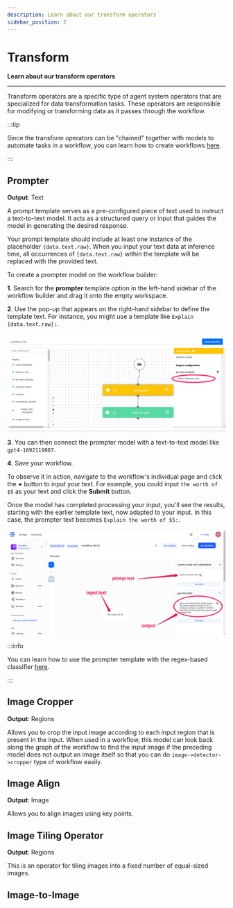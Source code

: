 ```yaml
---
description: Learn about our transform operators
sidebar_position: 2
---
```


# Transform

**Learn about our transform operators**
<hr />

Transform operators are a specific type of agent system operators that are specialized for data transformation tasks. These operators are responsible for modifying or transforming data as it passes through the workflow.

:::tip

Since the transform operators can be "chained" together with models to automate tasks in a workflow, you can learn how to create workflows [here](https://docs.clarifai.com/portal-guide/workflows/input-nodes#create-your-workflow). 

:::

## Prompter

**Output**: Text

A prompt template serves as a pre-configured piece of text used to instruct a text-to-text model. It acts as a structured query or input that guides the model in generating the desired response.

Your prompt template should include at least one instance of the placeholder `{data.text.raw}`. When you input your text data at inference time, all occurrences of  `{data.text.raw}` within the template will be replaced with the provided text.
 
To create a prompter model on the workflow builder:

**1**. Search for the **prompter** template option in the left-hand sidebar of the workflow builder and drag it onto the empty workspace.

**2**. Use the pop-up that appears on the right-hand sidebar to define the template text. For instance, you might use a template like `Explain {data.text.raw}:`.

![](/img/others/prompter_1.png)

**3**. You can then connect the prompter model with a text-to-text model like `gpt4-1692119087`. 

**4**. Save your workflow.

To observe it in action, navigate to the workflow's individual page and click the **+** button to input your text. For example, you could input `the worth of $5` as your text and click the **Submit** button.

Once the model has completed processing your input, you'll see the results, starting with the earlier template text, now adapted to your input. In this case, the prompter text becomes `Explain the worth of $5:`.

![](/img/others/prompter_2.png)

:::info

You can learn how to use the prompter template with the regex-based classifier [here](https://docs.clarifai.com/portal-guide/model/agent-system-operators/algorithmic-predict#regex-based-classifier). 

:::

## Image Cropper

**Output**: Regions

Allows you to crop the input image according to each input region that is present in the input. When used in a workflow, this model can look back along the graph of the workflow to find the input image if the preceding model does not output an image itself so that you can do `image->detector->cropper` type of workflow easily.

## Image Align 

**Output**: Image

Allows you to align images using key points.

## Image Tiling Operator 

**Output**: Regions

This is an operator for tiling images into a fixed number of equal-sized images. 

## Image-to-Image

